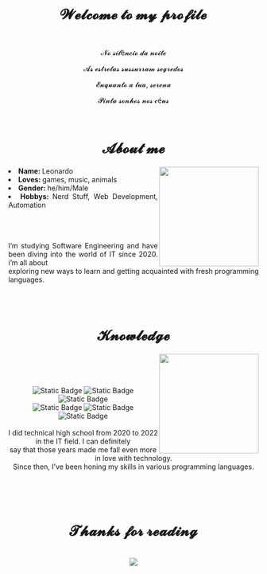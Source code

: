 <body>
    <center>
<h1 align="center"> 𝓦𝓮𝓵𝓬𝓸𝓶𝓮 𝓽𝓸 𝓶𝔂 𝓹𝓻𝓸𝓯𝓲𝓵𝓮 </h1>
<br>

<div align="center">
    <p>𝓝𝓸 𝓼𝓲𝓵ê𝓷𝓬𝓲𝓸 𝓭𝓪 𝓷𝓸𝓲𝓽𝓮</p>
    <p>𝓐𝓼 𝓮𝓼𝓽𝓻𝓮𝓵𝓪𝓼 𝓼𝓾𝓼𝓼𝓾𝓻𝓻𝓪𝓶 𝓼𝓮𝓰𝓻𝓮𝓭𝓸𝓼</p>
    <p>𝓔𝓷𝓺𝓾𝓪𝓷𝓽𝓸 𝓪 𝓵𝓾𝓪, 𝓼𝓮𝓻𝓮𝓷𝓪</p>
    <p>𝓟𝓲𝓷𝓽𝓪 𝓼𝓸𝓷𝓱𝓸𝓼 𝓷𝓸𝓼 𝓬é𝓾𝓼</p>
<br>
</div>

<div align="center">
<h1 align="center"> 𝓐𝓫𝓸𝓾𝓽 𝓶𝓮 </h1>
    <div align="center">
<img height = "200cm" src = "https://i.pinimg.com/originals/1a/60/19/1a60192889128ab7f0e2fd9e5ea97557.gif" align="right">
    </div>
<div align="justify">
<li> <b> Name: </b> Leonardo</li>
<li> <b> Loves: </b> games, music, animals</li>
<li> <b> Gender: </b> he/him/Male</li>
<li> <b> Hobbys: </b> Nerd Stuff, Web Development, Automation</li>
</div>
<br><br><br>
<p align="justify">  I’m studying Software Engineering and have been diving into the world of IT since 2020. i’m all about <br> exploring new ways to learn and getting acquainted with fresh programming languages. </p>
</div>
<br><br>


<h1 align="center"> 𝓚𝓷𝓸𝔀𝓵𝓮𝓭𝓰𝓮 </h1>

<div align="center">
    <img height = "200cm" src="https://37.media.tumblr.com/0385a16152d2a9d2943cf56ce1a1b2b4/tumblr_n7ra9mFJVg1ra9nf0o1_500.gif" align="right">
</div>

<div>
    <br><br><br><p align="center"><img alt="Static Badge" src="https://img.shields.io/badge/html%20-%20red?style=flat&logo=html5&logoColor=white">
    <img alt="Static Badge" src="https://img.shields.io/badge/css3%20-%20%231572B6?style=flat&logo=css3&logoColor=white">
    <img alt="Static Badge" src="https://img.shields.io/badge/python%20-%20%233776AB?style=flat&logo=python&logoColor=white"><br>
    <img alt="Static Badge" src="https://img.shields.io/badge/c%20-%20%23A8B9CC?style=flat&logo=c&logoColor=white">
    <img alt="Static Badge" src="https://img.shields.io/badge/c%2B%2B%20-%20%2300599C?style=flat&logo=c%2B%2B&logoColor=white">
    <img alt="Static Badge" src="https://img.shields.io/badge/adobe%20photoshop%20-%20%2331A8FF?style=flat&logo=adobephotoshop&logoColor=white">
    <br><br>
    I did technical high school from 2020 to 2022 in the IT field. I can definitely <br> say that those years made me fall even more in love with technology.<br> Since then, I’ve been honing my skills in various programming languages.

</div>
<br><br><br>
<h1 align="center"> 𝓣𝓱𝓪𝓷𝓴𝓼 𝓯𝓸𝓻 𝓻𝓮𝓪𝓭𝓲𝓷𝓰 </h1>
<br>

<div align="center">
    <img src="https://media.tenor.com/BZKyV5_iZM4AAAAM/cat-anime.gif">
</div>
</body>

</center>